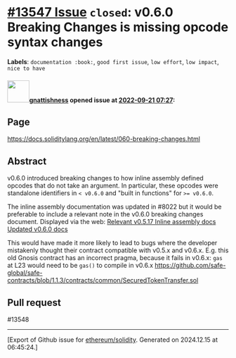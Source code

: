 # [\#13547 Issue](https://github.com/ethereum/solidity/issues/13547) `closed`: v0.6.0 Breaking Changes is missing opcode syntax changes
**Labels**: `documentation :book:`, `good first issue`, `low effort`, `low impact`, `nice to have`


#### <img src="https://avatars.githubusercontent.com/u/1620192?v=4" width="50">[gnattishness](https://github.com/gnattishness) opened issue at [2022-09-21 07:27](https://github.com/ethereum/solidity/issues/13547):

## Page

https://docs.soliditylang.org/en/latest/060-breaking-changes.html

## Abstract

v0.6.0 introduced breaking changes to how inline assembly defined opcodes that do not take an argument.
In particular, these opcodes were standalone identifiers in `< v0.6.0` and "built in functions" for `>= v0.6.0`.

The inline assembly documentation was updated in #8022 but it would be preferable to include a relevant note in the v0.6.0 breaking changes document.
Displayed via the web:
[Relevant v0.5.17 Inline assembly docs](https://docs.soliditylang.org/en/v0.5.17/assembly.html)
[Updated v0.6.0 docs ](https://docs.soliditylang.org/en/v0.6.0/assembly.html)

This would have made it more likely to lead to bugs where the developer mistakenly thought their contract compatible with v0.5.x and v0.6.x.
E.g. this old Gnosis contract has an incorrect pragma, because it fails in v0.6.x:
`gas` at L23 would need to be `gas()` to compile in v0.6.x
https://github.com/safe-global/safe-contracts/blob/1.1.3/contracts/common/SecuredTokenTransfer.sol

## Pull request

<!--Please link to your pull request which resolves this issue.-->
#13548





-------------------------------------------------------------------------------



[Export of Github issue for [ethereum/solidity](https://github.com/ethereum/solidity). Generated on 2024.12.15 at 06:45:24.]
